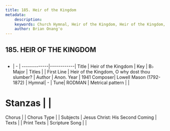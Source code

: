 ```yaml
---
title: 185. Heir of the Kingdom
metadata:
    description: 
    keywords: Church Hymnal, Heir of the Kingdom, Heir of the Kingdom, O why dost thou slumber?, 
    author: Brian Onang'o
---
```



## 185. HEIR OF THE KINGDOM

```txt

```

- |   -  |
-------------|------------|
Title | Heir of the Kingdom |
Key | B♭ Major |
Titles |  |
First Line | Heir of the Kingdom, O why dost thou slumber? |
Author | Anon.
Year | 1941
Composer| Lowell Mason (1792-1872) |
Hymnal|  - |
Tune| RODMAN |
Metrical pattern | |
# Stanzas |  |
Chorus |  |
Chorus Type |  |
Subjects | Jesus Christ: His Second Coming |
Texts |  |
Print Texts | 
Scripture Song |  |
  
